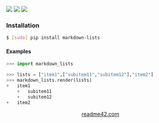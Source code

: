 <!--
https://readme42.com
-->


[![](https://img.shields.io/pypi/v/markdown-lists.svg?maxAge=3600)](https://pypi.org/project/markdown-lists/)
[![](https://img.shields.io/badge/License-Unlicense-blue.svg?longCache=True)](https://unlicense.org/)
[![](https://github.com/andrewp-as-is/markdown-lists.py/workflows/tests42/badge.svg)](https://github.com/andrewp-as-is/markdown-lists.py/actions)

### Installation
```bash
$ [sudo] pip install markdown-lists
```

#### Examples
```python
>>> import markdown_lists

>>> lists = ["item1",["subitem11","subitem12"],"item2"]
>>> markdown_lists.render(lists)
+   item1
    +   subitem11
    +   subitem12
+   item2
```

<p align="center">
    <a href="https://readme42.com/">readme42.com</a>
</p>
